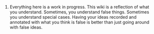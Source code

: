 1. Everything here is a work in progress. This wiki is a reflection of what you understand. Sometimes, you understand false things. Sometimes you understand special cases. Having your ideas recorded and annotated with what you think is false is better than just going around with false ideas.